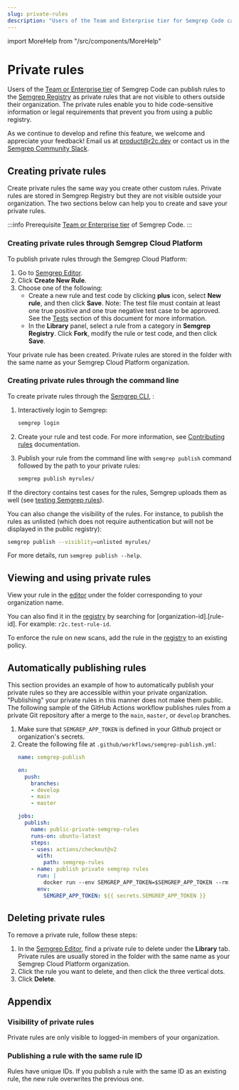 ```yaml
---
slug: private-rules
description: "Users of the Team and Enterprise tier for Semgrep Code can publish rules to the Semgrep Registry that are not visible to others outside their organization. This can be useful for organizations where rules may contain code-sensitive information or legal requirements prevent using a public registry."
---
```


import MoreHelp from "/src/components/MoreHelp"

# Private rules

Users of the [Team or Enterprise tier](https://semgrep.dev/pricing) of Semgrep Code can publish rules to the [Semgrep Registry](https://semgrep.dev/explore) as private rules that are not visible to others outside their organization. The private rules enable you to hide code-sensitive information or legal requirements that prevent you from using a public registry.

As we continue to develop and refine this feature, we welcome and appreciate your feedback! Email us at [product@r2c.dev](mailto:product@r2c.dev) or contact us in the [Semgrep Community Slack](https://go.semgrep.dev/slack).

## Creating private rules

Create private rules the same way you create other custom rules. Private rules are stored in Semgrep Registry but they are not visible outside your organization. The two sections below can help you to create and save your private rules.

:::info Prerequisite
[Team or Enterprise tier](https://semgrep.dev/pricing) of Semgrep Code.
:::

### Creating private rules through Semgrep Cloud Platform

To publish private rules through the Semgrep Cloud Platform:

1. Go to [Semgrep Editor](https://semgrep.dev/orgs/-/editor).
1. Click <i className="fa-solid fa-file-plus-minus inline_svg"></i> **Create New Rule**.
1. Choose one of the following:
    - Create a new rule and test code by clicking <i class="fa-solid fa-circle-plus"></i> **plus** icon, select **New rule**, and then click <i className="fa-solid fa-floppy-disk inline_svg"></i> **Save**. Note: The test file must contain at least one true positive and one true negative test case to be approved. See the [Tests](#tests) section of this document for more information.
    - In the <i class="fa-solid fa-server"></i> **Library** panel, select a rule from a category in **Semgrep Registry**. Click <i className="fa-solid fa-code-branch inline_svg"></i> **Fork**, modify the rule or test code, and then click <i className="fa-solid fa-floppy-disk inline_svg"></i> **Save**.

Your private rule has been created. Private rules are stored in the folder with the same name as your Semgrep Cloud Platform organization.

### Creating private rules through the command line

To create private rules through the [Semgrep CLI](/getting-started/), :

1. Interactively login to Semgrep:

    ```sh
    semgrep login
    ```
1. Create your rule and test code. For more information, see [Contributing rules](/contributing/contributing-to-semgrep-rules-repository/) documentation.
1. Publish your rule from the command line with `semgrep publish` command followed by the path to your private rules:

    ```sh
    semgrep publish myrules/
    ```

If the directory contains test cases for the rules, Semgrep uploads them as well (see [testing Semgrep rules](../../writing-rules/testing-rules)).

You can also change the visibility of the rules. For instance, to publish the rules as unlisted (which does not require authentication but will not be displayed in the public registry):

```sh
semgrep publish --visiblity=unlisted myrules/
```

For more details, run `semgrep publish --help`.

## Viewing and using private rules

View your rule in the [editor](https://semgrep.dev/orgs/-/editor) under the folder corresponding to your organization name. 

You can also find it in the [registry](https://semgrep.dev/explore) by searching for [organization-id].[rule-id]. For example: `r2c.test-rule-id`. 

To enforce the rule on new scans, add the rule in the [registry](https://semgrep.dev/explore) to an existing policy.

## Automatically publishing rules

This section provides an example of how to automatically publish your private rules so they are accessible within your private organization. "Publishing" your private rules in this manner does not make them public. The following sample of the GitHub Actions workflow publishes rules from a private Git repository after a merge to the `main`, `master`, or `develop` branches.

1. Make sure that `SEMGREP_APP_TOKEN` is defined in your Github project or organization's secrets.
2. Create the following file at `.github/workflows/semgrep-publish.yml`:
    ```yaml
    name: semgrep-publish

    on:
      push:
        branches:
        - develop
        - main
        - master

    jobs:
      publish:
        name: public-private-semgrep-rules
        runs-on: ubuntu-latest
        steps:
        - uses: actions/checkout@v2
          with:
            path: semgrep-rules
        - name: publish private semgrep rules
          run: |
            docker run --env SEMGREP_APP_TOKEN=$SEMGREP_APP_TOKEN --rm -v ${GITHUB_WORKSPACE}/semgrep-rules:/src returntocorp/semgrep:develop semgrep publish --visibility=org_private /src/private_rule_dir
          env:
            SEMGREP_APP_TOKEN: ${{ secrets.SEMGREP_APP_TOKEN }}
    ```

## Deleting private rules

To remove a private rule, follow these steps:

1. In the [Semgrep Editor](https://semgrep.dev/orgs/-/editor), find a private rule to delete under the <i class="fa-solid fa-server"></i> **Library** tab. Private rules are usually stored in the folder with the same name as your Semgrep Cloud Platform organization.
1. Click the rule you want to delete, and then click the <i class="fa-solid fa-ellipsis-vertical"></i> three vertical dots.
1. Click <i class="fa-regular fa-trash-can"></i> **Delete**.

## Appendix

### Visibility of private rules

Private rules are only visible to logged-in members of your organization.

### Publishing a rule with the same rule ID

Rules have unique IDs. If you publish a rule with the same ID as an existing rule, the new rule overwrites the previous one.

<MoreHelp />
